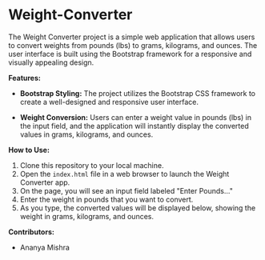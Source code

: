 # Weight-Converter

The Weight Converter project is a simple web application that allows users to convert weights from pounds (lbs) to grams, kilograms, and ounces. The user interface is built using the Bootstrap framework for a responsive and visually appealing design.

**Features:**
- **Bootstrap Styling:** The project utilizes the Bootstrap CSS framework to create a well-designed and responsive user interface.

- **Weight Conversion:** Users can enter a weight value in pounds (lbs) in the input field, and the application will instantly display the converted values in grams, kilograms, and ounces.

**How to Use:**
1. Clone this repository to your local machine.
2. Open the `index.html` file in a web browser to launch the Weight Converter app.
3. On the page, you will see an input field labeled "Enter Pounds..."
4. Enter the weight in pounds that you want to convert.
5. As you type, the converted values will be displayed below, showing the weight in grams, kilograms, and ounces.

**Contributors:**
- Ananya Mishra
